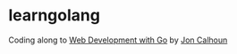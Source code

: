# learngolang

 Coding along to [Web Development with Go](https://www.usegolang.com) by [Jon Calhoun](https://www.calhoun.io/)
 
 
